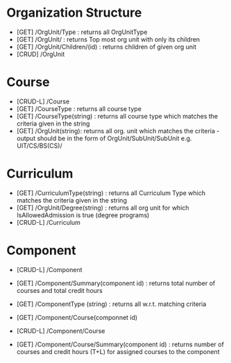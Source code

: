 # Organization Structure
- [GET] /OrgUnit/Type : returns all OrgUnitType 
- [GET] /OrgUnit/ :  returns Top most org unit with only its children
- [GET] /OrgUnit/Children/(id) :  returns children of given org unit
- [CRUD] /OrgUnit

# Course
- [CRUD-L] /Course
- [GET] /CourseType : returns all course type
- [GET] /CourseType(string) : returns all course type which matches the criteria given in the string
- [GET] /OrgUnit(string): returns all org. unit which matches the criteria - output should be in the form of OrgUnit/SubUnit/SubUnit e.g. UIT/CS/BS(CS)/

# Curriculum
- [GET] /CurriculumType(string) : returns all Curriculum Type which matches the criteria given in the string
- [GET] /OrgUnit/Degree(string) : returns all org unit for which IsAllowedAdmission is true (degree programs)
- [CRUD-L] /Curriculum

# Component
- [CRUD-L] /Component
- [GET] /Component/Summary(component id) : returns total number of courses and total credit hours

- [GET] /ComponentType (string) : returns all w.r.t. matching criteria
- [GET] /Component/Course(componnet id)
- [CRUD-L] /Component/Course 
- [GET] /Component/Course/Summary(component id) : returns number of courses and credit hours (T+L) for assigned courses to the component 

